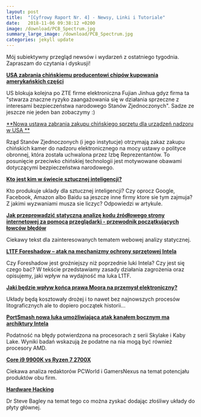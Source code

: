 ```yaml
---
layout: post
title:  "[Cyfrowy Raport Nr. 4] - Newsy, Linki i Tutoriale"
date:   2018-11-06 09:38:12 +0200
image: /download/PCB_Spectrum.jpg
summary_large_image: /download/PCB_Spectrum.jpg
categories: jekyll update
---
```




Mój subiektywny przegląd newsów i wydarzeń z ostatniego tygodnia. Zapraszam do czytania i dyskusji!



[**USA zabrania chińskiemu producentowi chipów kupowania amerykańskich części**](https://edition.cnn.com/2018/10/29/tech/us-export-ban-fujian-jinhua/index.html)

US blokuja kolejna po ZTE firme elektroniczna Fujian Jinhua gdyz firma ta "stwarza znaczne ryzyko zaangażowania się w działania sprzeczne z interesami bezpieczeństwa narodowego Stanów Zjednoczonych". Sadze ze jeszcze nie jeden ban zobaczymy :)

[**Nowa ustawa zabrania zakupu chińskiego sprzętu dla urządzeń nadzoru w USA **](https://www.wsj.com/articles/bill-moves-to-block-u-s-from-buying-chinese-surveillance-equipment-1527239988)

Rząd Stanów Zjednoczonych (i jego instytucje) otrzymają zakaz zakupu chińskich kamer do nadzoru elektronicznego na mocy ustawy o polityce obronnej, która została uchwalona przez Izbę Reprezentantów. To posunięcie przeciwko chińskiej technologii jest motywowane obawami dotyczącymi bezpieczeństwa narodowego.

**[Kto jest kim w świecie sztucznej inteligencji?](https://www.eetimes.com/document.asp?doc_id=1333923)**

Kto produkuje uklady dla sztucznej inteligencji? Czy oprocz  Google, Facebook, Amazon albo Baidu sa jeszcze inne firmy ktore sie tym zajmuja? Z jakimi wyzwaniami musza sie liczyc? Odpowiedzi w artykule.

[**Jak przeprowadzić statyczną analizę kodu źródłowego strony internetowej za pomocą przeglądarki - przewodnik początkujących łowców błędów**](https://medium.com/@_bl4de/how-to-perform-the-static-analysis-of-website-source-code-with-the-browser-the-beginners-bug-d674828c8d9a) 

Ciekawy tekst dla zainteresowanych tematem webowej analizy statycznej.

[**L1TF Foreshadow – atak na mechanizmy ochrony sprzętowej Intela**](https://adamkostrzewa.github.io/jekyll/update/2018/11/03/foreshadow.html)

Czy Foreshadow jest groźniejszy niż poprzednie luki Intela? Czy jest się czego bać? W tekście przedstawiamy zasady działania zagrożenia oraz opisujemy, jaki wpływ na wydajność ma luka L1TF.

[**Jaki będzie wpływ końca prawa Moora na przemysł elektroniczny?**](https://semiengineering.com/the-impact-of-moores-law-ending/) 

Układy będą kosztowały drożej i to nawet bez najnowszych procesów litograficznych ale to dopiero początek historii...

[**PortSmash nowa luka umożliwiająca atak kanałem bocznym ma archiktury Intela**](https://www.zdnet.com/article/intel-cpus-impacted-by-new-portsmash-side-channel-vulnerability/)

Podatność na błędy potwierdzona na procesorach z serii Skylake i Kaby Lake. Wyniki badań wskazują że podatne na nia mogą być również procesory AMD.

[**Core i9 9900K vs Ryzen 7 2700X**](https://www.youtube.com/watch?v=uUaYfRnG_pw)

Ciekawa analiza redaktorów PCWorld i GamersNexus na temat potencjału produktów obu firm.

[**Hardware Hacking**](https://www.youtube.com/watch?v=eOPLQxGNmHA)

Dr Steve Bagley na temat tego co można zyskać dodając złośliwy układy do płyty głównej.